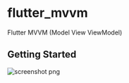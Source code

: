 # flutter_mvvm

Flutter MVVM (Model View ViewModel)

## Getting Started

![screenshot png](https://github.com/prongbang/flutter_mvvm/blob/master/screenshot/screenshot.png?raw=true)
